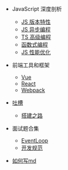 - JavaScript 深度剖析
  - [JS 版本特性](/JS版本特性.md) 
  - [JS 异步编程](/JS异步编程.md) 
  - [TS 高级编程](/TS高级编程.md) 
  - [函数式编程](/函数式编程.md) 
  - [JS 性能优化](/JavaScript性能优化.md) 

- 前端工具和框架
  - [Vue](/Vue.md) 
  - [React](/React.md) 
  - [Webpack](/Webpack.md)

- [吐槽](/vent.md)
  - [搭建之路](/wdnmd.md)

- 面试题合集
  - [EventLoop](/EventLoop.md) 
  - [开发规范](/开发规范.md) 
  
- [如何写md](/example.md)